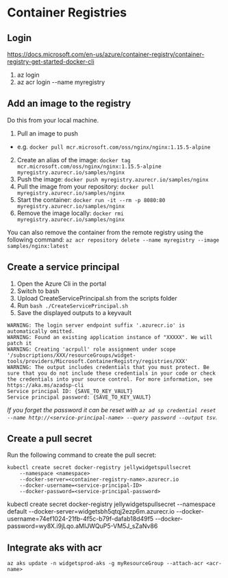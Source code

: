 # Container Registries

## Login
https://docs.microsoft.com/en-us/azure/container-registry/container-registry-get-started-docker-cli
1. az login
2. az acr login --name myregistry

## Add an image to the registry
Do this from your local machine.
1. Pull an image to push
  - e.g. `docker pull mcr.microsoft.com/oss/nginx/nginx:1.15.5-alpine`
2. Create an alias of the image: `docker tag mcr.microsoft.com/oss/nginx/nginx:1.15.5-alpine myregistry.azurecr.io/samples/nginx`
3. Push the image: `docker push myregistry.azurecr.io/samples/nginx`
4. Pull the image from your repository: `docker pull myregistry.azurecr.io/samples/nginx`
5. Start the container: `docker run -it --rm -p 8080:80 myregistry.azurecr.io/samples/nginx`
6. Remove the image locally: `docker rmi myregistry.azurecr.io/samples/nginx`

You can also remove the container from the remote registry using the following command:
`az acr repository delete --name myregistry --image samples/nginx:latest`

## Create a service principal
1. Open the Azure Cli in the portal
2. Switch to bash
3. Upload CreateServicePrincipal.sh from the scripts folder
4. Run `bash ./CreateServicePrincipal.sh`
5. Save the displayed outputs to a keyvault

```
WARNING: The login server endpoint suffix '.azurecr.io' is automatically omitted.
WARNING: Found an existing application instance of "XXXXX". We will patch it
WARNING: Creating 'acrpull' role assignment under scope '/subscriptions/XXX/resourceGroups/widget-tools/providers/Microsoft.ContainerRegistry/registries/XXX'
WARNING: The output includes credentials that you must protect. Be sure that you do not include these credentials in your code or check the credentials into your source control. For more information, see https://aka.ms/azadsp-cli
Service principal ID: {SAVE_TO_KEY_VAULT}
Service principal password: {SAVE_TO_KEY_VAULT}
```

*If you forget the password it can be reset with `az ad sp credential reset  --name http://<service-principal-name> --query password --output tsv`.*

## Create a pull secret
Run the following command to create the pull secret:
```
kubectl create secret docker-registry jellywidgetspullsecret
    --namespace <namespace>
    --docker-server=<container-registry-name>.azurecr.io
    --docker-username=<service-principal-ID>
    --docker-password=<service-principal-password>
```

kubectl create secret docker-registry jellywidgetspullsecret    --namespace default    --docker-server=widgetsbh5qtqj2ezp6m.azurecr.io    --docker-username=74ef1024-21fb-4f5c-b79f-dafab18d49f5    --docker-password=wy8X.i9jLqo.aMIJWQuP5-VM5J_sZaNv86

## Integrate aks with acr
`az aks update -n widgetsprod-aks -g myResourceGroup --attach-acr <acr-name>`